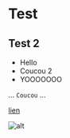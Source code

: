 # Test

## Test 2

- Hello
- Coucou 2
- YOOOOOOO

...
`Coucou`
...

[lien](http://i.giphy.com/l46Cs36c9HrHMExoc.gif)

![alt](http://i.giphy.com/l46Cs36c9HrHMExoc.gif)
